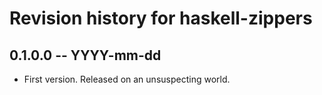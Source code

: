 # Revision history for haskell-zippers

## 0.1.0.0 -- YYYY-mm-dd

* First version. Released on an unsuspecting world.
